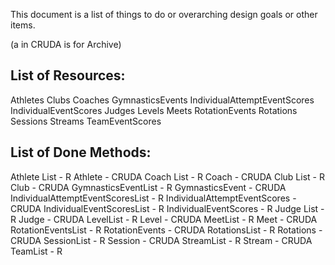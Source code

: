 This document is a list of things to do or overarching design goals or other items.

(a in CRUDA is for Archive)

## List of Resources:
Athletes
Clubs
Coaches
GymnasticsEvents
IndividualAttemptEventScores
IndividualEventScores
Judges
Levels
Meets
RotationEvents
Rotations
Sessions
Streams
TeamEventScores 

## List of Done Methods:
Athlete List - R
Athlete - CRUDA
Coach List - R
Coach - CRUDA
Club List - R
Club - CRUDA
GymnasticsEventList - R
GymnasticsEvent - CRUDA
IndividualAttemptEventScoresList - R
IndividualAttemptEventScores - CRUDA
IndividualEventScoresList - R
IndividualEventScores - R
Judge List - R
Judge - CRUDA
LevelList - R
Level - CRUDA
MeetList - R
Meet - CRUDA
RotationEventsList - R
RotationEvents - CRUDA
RotationsList - R
Rotations - CRUDA
SessionList - R
Session - CRUDA
StreamList - R
Stream - CRUDA
TeamList - R  